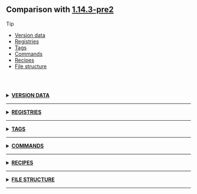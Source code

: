 ## Comparison with [1.14.3-pre2](https://github.com/PixiGeko/Minecraft-generated-data/tree/1.14.3-pre2)

> [!TIP]
> - [Version data](#version-data)
> - [Registries](#registries)
> - [Tags](#tags)
> - [Commands](#commands)
> - [Recipes](#recipes)
> - [File structure](#file-structure)

<br/><br/>
<details><summary><b><ins>VERSION DATA</ins></b><a name="version-data"></a></summary>
<br/>
<table><tr><th></th><th align="left">1.14.3-pre2</th><th>1.14.3-pre3</th></tr><tr><td>World version</td><td><pre>1965</pre></td><td><pre>1966</pre></td></tr><tr><td>Protocol version</td><td><pre>487</pre></td><td><pre>488</pre></td></tr></table>
</details>
<hr/>
<details><summary><b><ins>REGISTRIES</ins></b><a name="registries"></a></summary>
<br/>
<details>
<summary>
recipe_serializer
</summary>

```diff
+ minecraft:crafting_special_repairitem
```

</details>
</details>
<hr/>
<details><summary><b><ins>TAGS</ins></b><a name="tags"></a></summary>
<br/>
<details>
<summary>
universal_tags/recipe_serializer.json
</summary>

```diff
+ minecraft:crafting_special_repairitem
```

</details>
</details>
<hr/>
<details><summary><b><ins>COMMANDS</ins></b><a name="commands"></a></summary>
<br/>
<details>
<summary>
gamerule
</summary>

```diff
+ gamerule disableRaids <value: bool>
```

</details>
</details>
<hr/>
<details><summary><b><ins>RECIPES</ins></b><a name="recipes"></a></summary>
<br/>
<details>
<summary>
🗒️ List
</summary>

```diff
+ repair_item.json
```

</details>
</details>
<hr/>
<details><summary><b><ins>FILE STRUCTURE</ins></b><a name="file-structure"></a></summary>
<br/>
<details>
<summary>
data
</summary>

```diff
+ minecraft/recipes/repair_item.json
```

</details>
</details>
<hr/>